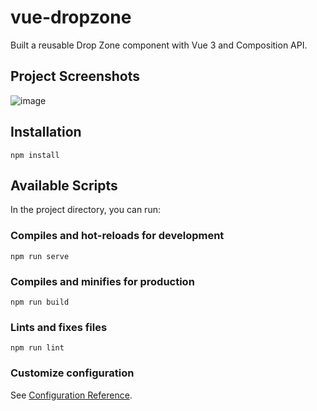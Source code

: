 # vue-dropzone

Built a reusable Drop Zone component with Vue 3 and Composition API.

## Project Screenshots
![image](https://user-images.githubusercontent.com/60259324/185785982-3c30ab0c-4921-4e84-91c2-202d8ee9061f.png)

## Installation

```
npm install
```

## Available Scripts

In the project directory, you can run:

### Compiles and hot-reloads for development

```
npm run serve
```

### Compiles and minifies for production

```
npm run build
```

### Lints and fixes files

```
npm run lint
```

### Customize configuration

See [Configuration Reference](https://cli.vuejs.org/config/).
